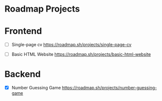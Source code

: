 # Roadmap Projects

# Frontend
- [ ] Single-page cv
https://roadmap.sh/projects/single-page-cv

- [ ] Basic HTML Website
https://roadmap.sh/projects/basic-html-website

# Backend 
- [x] Number Guessing Game
https://roadmap.sh/projects/number-guessing-game 
